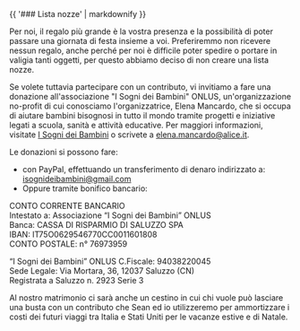 <div class="heading">
<div class="text_line left"></div>
{{ '### Lista nozze' | markdownify }}
<div class="text_line right"></div>
</div>

  Per noi, il regalo più grande è la vostra presenza e la possibilità di poter passare una giornata di festa insieme a voi.
  Preferiremmo non ricevere nessun regalo, anche perché per noi è difficile poter spedire o portare in valigia tanti oggetti, per questo abbiamo deciso di non creare una lista nozze.
  
  Se volete tuttavia partecipare con un contributo, vi invitiamo a fare una donazione all'associazione "I Sogni dei Bambini" ONLUS, un'organizzazione no-profit di cui conosciamo l'organizzatrice, Elena Mancardo, che si occupa di aiutare bambini bisognosi in tutto il mondo tramite progetti e iniziative legati a scuola, sanità e attività educative. Per maggiori informazioni, visitate [I Sogni dei Bambini](http://www.isognideibambini.it/) o scrivete a elena.mancardo@alice.it.
  
Le donazioni si possono fare:
- con PayPal, effettuando un transferimento di denaro indirizzato a: isognideibambini@gmail.com
- Oppure tramite bonifico bancario:

CONTO CORRENTE BANCARIO   
Intestato a: Associazione “I Sogni dei Bambini” ONLUS   
Banca: CASSA DI RISPARMIO DI SALUZZO SPA   
IBAN: IT75O0629546770CC0011601808   
CONTO POSTALE: n° 76973959

“I Sogni dei Bambini” ONLUS
C.Fiscale: 94038220045  
Sede Legale: Via Mortara, 36, 12037 Saluzzo (CN)   
Registrata a Saluzzo n. 2923 Serie 3 


Al nostro matrimonio ci sarà anche un cestino in cui chi vuole può lasciare una busta con un contributo che Sean ed io utilizzeremo per ammortizzare i costi dei futuri viaggi tra Italia e Stati Uniti per le vacanze estive e di Natale.



